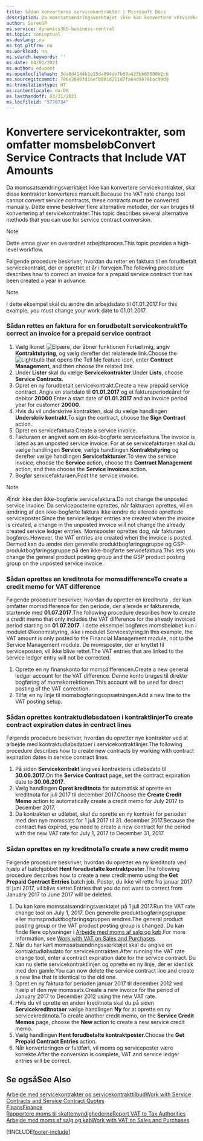```yaml
---
title: Sådan konverteres servicekontrakter | Microsoft Docs
description: Da momssatsændringsværktøjet ikke kan konvertere servicekontrakter, skal disse kontrakter konverteres manuelt. Dette emne beskriver flere alternative metoder, der kan bruges til konvertering af servicekontrakter.
author: SorenGP
ms.service: dynamics365-business-central
ms.topic: conceptual
ms.devlang: na
ms.tgt_pltfrm: na
ms.workload: na
ms.search.keywords: ''
ms.date: 04/01/2021
ms.author: edupont
ms.openlocfilehash: 3da6d4144b1e35da864de7b69a425bb65800b2cb
ms.sourcegitcommit: 766e2840fd16efb901d211d7fa64d96766ac99d9
ms.translationtype: HT
ms.contentlocale: da-DK
ms.lasthandoff: 03/31/2021
ms.locfileid: "5770734"
---
```

# <a name="convert-service-contracts-that-include-vat-amounts"></a><span data-ttu-id="4b1ab-104">Konvertere servicekontrakter, som omfatter momsbeløb</span><span class="sxs-lookup"><span data-stu-id="4b1ab-104">Convert Service Contracts that Include VAT Amounts</span></span>
<span data-ttu-id="4b1ab-105">Da momssatsændringsværktøjet ikke kan konvertere servicekontrakter, skal disse kontrakter konverteres manuelt.</span><span class="sxs-lookup"><span data-stu-id="4b1ab-105">Because the VAT rate change tool cannot convert service contracts, these contracts must be converted manually.</span></span> <span data-ttu-id="4b1ab-106">Dette emne beskriver flere alternative metoder, der kan bruges til konvertering af servicekontrakter.</span><span class="sxs-lookup"><span data-stu-id="4b1ab-106">This topic describes several alternative methods that you can use for service contract conversion.</span></span>  

> [!NOTE]  
>  <span data-ttu-id="4b1ab-107">Dette emne giver en overordnet arbejdsproces.</span><span class="sxs-lookup"><span data-stu-id="4b1ab-107">This topic provides a high-level workflow.</span></span>  

 <span data-ttu-id="4b1ab-108">Følgende procedure beskriver, hvordan du retter en faktura til en forudbetalt servicekontrakt, der er oprettet et år i forvejen.</span><span class="sxs-lookup"><span data-stu-id="4b1ab-108">The following procedure describes how to correct an invoice for a prepaid service contract that has been created a year in advance.</span></span>  

> [!NOTE]  
>  <span data-ttu-id="4b1ab-109">I dette eksempel skal du ændre din arbejdsdato til 01.01.2017.</span><span class="sxs-lookup"><span data-stu-id="4b1ab-109">For this example, you must change your work date to 01.01.2017.</span></span>  

### <a name="to-correct-an-invoice-for-a-prepaid-service-contract"></a><span data-ttu-id="4b1ab-110">Sådan rettes en faktura for en forudbetalt servicekontrakt</span><span class="sxs-lookup"><span data-stu-id="4b1ab-110">To correct an invoice for a prepaid service contract</span></span>  
1. <span data-ttu-id="4b1ab-111">Vælg ikonet ![Elpære, der åbner funktionen Fortæl mig](media/ui-search/search_small.png "Fortæl mig, hvad du vil foretage dig"), angiv **Kontraktstyring**, og vælg derefter det relaterede link.</span><span class="sxs-lookup"><span data-stu-id="4b1ab-111">Choose the ![Lightbulb that opens the Tell Me feature](media/ui-search/search_small.png "Tell me what you want to do") icon, enter **Contract Management**, and then choose the related link.</span></span>  
2. <span data-ttu-id="4b1ab-112">Under **Lister** skal du vælge **Servicekontrakter**.</span><span class="sxs-lookup"><span data-stu-id="4b1ab-112">Under **Lists**, choose **Service Contracts**.</span></span>  
3. <span data-ttu-id="4b1ab-113">Opret en ny forudbetalt servicekontrakt.</span><span class="sxs-lookup"><span data-stu-id="4b1ab-113">Create a new prepaid service contract.</span></span> <span data-ttu-id="4b1ab-114">Angiv en startdato til **01.01.2017** og et fakturaperiodeåret for debitor **20000**.</span><span class="sxs-lookup"><span data-stu-id="4b1ab-114">Enter a start date of **01.01.2017** and an invoice period year for customer **20000**.</span></span>  
4. <span data-ttu-id="4b1ab-115">Hvis du vil underskrive kontrakten, skal du vælge handlingen **Underskriv kontrakt**.</span><span class="sxs-lookup"><span data-stu-id="4b1ab-115">To sign the contract, choose the **Sign Contract** action.</span></span>  
5. <span data-ttu-id="4b1ab-116">Opret en servicefaktura.</span><span class="sxs-lookup"><span data-stu-id="4b1ab-116">Create a service invoice.</span></span>
6. <span data-ttu-id="4b1ab-117">Fakturaen er angivet som en ikke-bogførte servicefaktura.</span><span class="sxs-lookup"><span data-stu-id="4b1ab-117">The invoice is listed as an unposted service invoice.</span></span> <span data-ttu-id="4b1ab-118">For at se servicefakturaen skal du vælge handlingen **Service**, vælge handlingen **Kontraktstyring** og derefter vælge handlingen **Servicefakturaer**.</span><span class="sxs-lookup"><span data-stu-id="4b1ab-118">To view the service invoice, choose the **Service** action, choose the **Contract Management** action, and then choose the **Service Invoices** action.</span></span>  
7. <span data-ttu-id="4b1ab-119">Bogfør servicefakturaen.</span><span class="sxs-lookup"><span data-stu-id="4b1ab-119">Post the service invoice.</span></span>  

> [!NOTE]  
>  <span data-ttu-id="4b1ab-120">Ændr ikke den ikke-bogførte servicefaktura.</span><span class="sxs-lookup"><span data-stu-id="4b1ab-120">Do not change the unposted service invoice.</span></span> <span data-ttu-id="4b1ab-121">Da serviceposterne oprettes, når fakturaen oprettes, vil en ændring af den ikke-bogførte faktura ikke ændre de allerede oprettede serviceposter.</span><span class="sxs-lookup"><span data-stu-id="4b1ab-121">Since the service ledger entries are created when the invoice is created, a change in the unposted invoice will not change the already created service ledger entries.</span></span> <span data-ttu-id="4b1ab-122">Momsposter oprettes dog, når fakturaen bogføres.</span><span class="sxs-lookup"><span data-stu-id="4b1ab-122">However, the VAT entries are created when the invoice is posted.</span></span> <span data-ttu-id="4b1ab-123">Dermed kan du ændre den generelle produktbogføringsgruppe og GSP-produktbogføringsgruppe på den ikke-bogførte servicefaktura.</span><span class="sxs-lookup"><span data-stu-id="4b1ab-123">This lets you change the general product posting group and the GSP product posting group on the unposted service invoice.</span></span>  

### <a name="to-create-a-credit-memo-for-vat-difference"></a><span data-ttu-id="4b1ab-124">Sådan oprettes en kreditnota for momsdifference</span><span class="sxs-lookup"><span data-stu-id="4b1ab-124">To create a credit memo for VAT difference</span></span>  
<span data-ttu-id="4b1ab-125">Følgende procedure beskriver, hvordan du opretter en kreditnota , der kun omfatter momsdifference for den periode, der allerede er fakturerede, startende med **01.07.2017**.</span><span class="sxs-lookup"><span data-stu-id="4b1ab-125">The following procedure describes how to create a credit memo that only includes the VAT difference for the already invoiced period starting on **01.07.2017**.</span></span> <span data-ttu-id="4b1ab-126">I dette eksempel bogføres momsbeløbet kun i modulet Økonomistyring, ikke i modulet Servicestyring.</span><span class="sxs-lookup"><span data-stu-id="4b1ab-126">In this example, the VAT amount is only posted to the Financial Management module, not to the Service Management module.</span></span> <span data-ttu-id="4b1ab-127">De momsposter, der er knyttet til serviceposten, vil ikke blive rettet.</span><span class="sxs-lookup"><span data-stu-id="4b1ab-127">The VAT entries that are linked to the service ledger entry will not be corrected.</span></span>  

1. <span data-ttu-id="4b1ab-128">Oprette en ny finanskonto for momsdifferencen.</span><span class="sxs-lookup"><span data-stu-id="4b1ab-128">Create a new general ledger account for the VAT difference.</span></span> <span data-ttu-id="4b1ab-129">Denne konto bruges til direkte bogføring af momskorrektionen.</span><span class="sxs-lookup"><span data-stu-id="4b1ab-129">This account will be used for direct posting of the VAT correction.</span></span>  
2. <span data-ttu-id="4b1ab-130">Tilføj en ny linje til momsbogføringsopsætningen.</span><span class="sxs-lookup"><span data-stu-id="4b1ab-130">Add a new line to the VAT posting setup.</span></span>  

### <a name="to-create-contract-expiration-dates-in-contract-lines"></a><span data-ttu-id="4b1ab-131">Sådan oprettes kontraktudløbsdatoen i kontraktlinjer</span><span class="sxs-lookup"><span data-stu-id="4b1ab-131">To create contract expiration dates in contract lines</span></span>  
<span data-ttu-id="4b1ab-132">Følgende procedure beskriver, hvordan du opretter nye kontrakter ved at arbejde med kontraktudløbsdatoer i servicekontraktlinjer.</span><span class="sxs-lookup"><span data-stu-id="4b1ab-132">The following procedure describes how to create new contracts by working with contract expiration dates in service contract lines.</span></span>  

1. <span data-ttu-id="4b1ab-133">På siden **Servicekontrakt** angives kontraktens udløbsdato til **30.06.2017**.</span><span class="sxs-lookup"><span data-stu-id="4b1ab-133">On the **Service Contract** page, set the contract expiration date to **30.06.2017**.</span></span>  
2. <span data-ttu-id="4b1ab-134">Vælg handlingen **Opret kreditnota** for automatisk at oprette en kreditnota for juli 2017 til december 2017.</span><span class="sxs-lookup"><span data-stu-id="4b1ab-134">Choose the **Create Credit Memo** action to automatically create a credit memo for July 2017 to December 2017.</span></span>  
3. <span data-ttu-id="4b1ab-135">Da kontrakten er udløbet, skal du oprette en ny kontrakt for perioden med den nye momssats for 1 juli 2017 til 31. december 2017.</span><span class="sxs-lookup"><span data-stu-id="4b1ab-135">Because the contract has expired, you need to create a new contract for the period with the new VAT rate for July 1, 2017 to December 31, 2017.</span></span>  

### <a name="to-create-a-new-credit-memo"></a><span data-ttu-id="4b1ab-136">Sådan oprettes en ny kreditnota</span><span class="sxs-lookup"><span data-stu-id="4b1ab-136">To create a new credit memo</span></span>  
<span data-ttu-id="4b1ab-137">Følgende procedure beskriver, hvordan du opretter en ny kreditnota ved hjælp af batchjobbet **Hent forudbetalte kontraktposter**.</span><span class="sxs-lookup"><span data-stu-id="4b1ab-137">The following procedure describes how to create a new credit memo using the **Get Prepaid Contract Entries** batch job.</span></span> <span data-ttu-id="4b1ab-138">Poster, du ikke vil rette fra januar 2017 til juni 2017, vil blive slettet.</span><span class="sxs-lookup"><span data-stu-id="4b1ab-138">Entries that you do not want to correct from January 2017 to June 2017 will be deleted.</span></span>  

1. <span data-ttu-id="4b1ab-139">Du kan køre momssatsændringsværktøjet på 1 juli 2017.</span><span class="sxs-lookup"><span data-stu-id="4b1ab-139">Run the VAT rate change tool on July 1, 2017.</span></span> <span data-ttu-id="4b1ab-140">Den generelle produktbogføringsgruppe eller momsproduktbogføringsgruppen ændres.</span><span class="sxs-lookup"><span data-stu-id="4b1ab-140">The general product posting group or the VAT product posting group is changed.</span></span> <span data-ttu-id="4b1ab-141">Du kan finde flere oplysninger i [Arbejde med moms af salg og køb](finance-work-with-vat.md).</span><span class="sxs-lookup"><span data-stu-id="4b1ab-141">For more information, see [Work with VAT on Sales and Purchases](finance-work-with-vat.md).</span></span>  
2. <span data-ttu-id="4b1ab-142">Når du har kørt momssatsændringsværktøjet skal du angive en kontraktudløbsdato for servicekontrakten.</span><span class="sxs-lookup"><span data-stu-id="4b1ab-142">After running the VAT rate change tool, enter a contract expiration date for the service contract.</span></span> <span data-ttu-id="4b1ab-143">Du kan nu slette servicekontraktlinjen og oprette en ny linje, der er identisk med den gamle.</span><span class="sxs-lookup"><span data-stu-id="4b1ab-143">You can now delete the service contract line and create a new line that is identical to the old one.</span></span>  
3. <span data-ttu-id="4b1ab-144">Opret en ny faktura for perioden januar 2017 til december 2012 ved hjælp af den nye momssats.</span><span class="sxs-lookup"><span data-stu-id="4b1ab-144">Create a new invoice for the period of January 2017 to December 2012 using the new VAT rate.</span></span>  
4. <span data-ttu-id="4b1ab-145">Hvis du vil oprette en anden kreditnota skal du på siden **Servicekreditnotaer** vælge handlingen **Ny** for at oprette en ny servicekreditnota.</span><span class="sxs-lookup"><span data-stu-id="4b1ab-145">To create another credit memo, on the **Service Credit Memos** page, choose the **New** action to create a new service credit memo.</span></span>  
5. <span data-ttu-id="4b1ab-146">Vælg handlingen **Hent forudbetalte kontraktposter**.</span><span class="sxs-lookup"><span data-stu-id="4b1ab-146">Choose the **Get Prepaid Contract Entries** action.</span></span>  
6. <span data-ttu-id="4b1ab-147">Når konverteringen er fuldført, vil moms og serviceposter være korrekte.</span><span class="sxs-lookup"><span data-stu-id="4b1ab-147">After the conversion is complete, VAT and service ledger entries will be correct.</span></span>  

## <a name="see-also"></a><span data-ttu-id="4b1ab-148">Se også</span><span class="sxs-lookup"><span data-stu-id="4b1ab-148">See Also</span></span>  
[<span data-ttu-id="4b1ab-149">Arbejde med servicekontrakter og servicekontrakttilbud</span><span class="sxs-lookup"><span data-stu-id="4b1ab-149">Work with Service Contracts and Service Contract Quotes</span></span>](service-how-to-create-service-contracts-and-service-contract-quotes.md)  
[<span data-ttu-id="4b1ab-150">Finans</span><span class="sxs-lookup"><span data-stu-id="4b1ab-150">Finance</span></span>](finance.md)  
[<span data-ttu-id="4b1ab-151">Rapportere moms til skattemyndighederne</span><span class="sxs-lookup"><span data-stu-id="4b1ab-151">Report VAT to Tax Authorities</span></span>](finance-how-report-vat.md)  
[<span data-ttu-id="4b1ab-152">Arbejde med moms af salg og køb</span><span class="sxs-lookup"><span data-stu-id="4b1ab-152">Work with VAT on Sales and Purchases</span></span>](finance-work-with-vat.md)  


[!INCLUDE[footer-include](includes/footer-banner.md)]